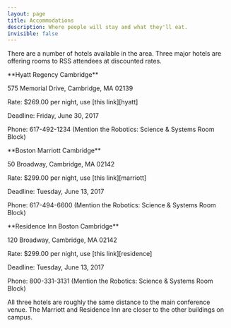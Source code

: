 ```yaml
---
layout: page
title: Accommodations
description: Where people will stay and what they'll eat.
invisible: false
---
```


There are a number of hotels available in the area. Three major hotels are offering rooms to RSS attendees at discounted rates.

<p>**Hyatt Regency Cambridge**</p>
<p>575 Memorial Drive, Cambridge, MA 02139</p>
<p>Rate: $269.00 per night, use [this link][hyatt]</p>
<p>Deadline: Friday, June 30, 2017</p>
<p>Phone: 617-492-1234 (Mention the Robotics: Science & Systems Room Block)</p>

<p>**Boston Marriott Cambridge**</p>
<p>50 Broadway, Cambridge, MA 02142</p>
<p>Rate: $299.00 per night, use [this link][marriott]</p>
<p>Deadline: Tuesday, June 13, 2017</p>
<p>Phone: 617-494-6600 (Mention the Robotics: Science & Systems Room Block)</p>

<p>**Residence Inn Boston Cambridge**</p>
<p>120 Broadway, Cambridge, MA 02142</p>
<p>Rate: $299.00 per night, use [this link][residence]</p>
<p>Deadline: Tuesday, June 13, 2017</p>
<p>Phone: 800-331-3131 (Mention the Robotics: Science & Systems Room Block)</p>

All three hotels are roughly the same distance to the main conference venue. The Marriott and Residence Inn are closer to the other buildings on campus.

[hyatt]: https://aws.passkey.com/e/16347404
[marriott]: http://www.marriott.com/meeting-event-hotels/group-corporate-travel/groupCorp.mi?resLinkData=MIT%20RSS%20(Robotics:%20Science%20%26%20Systems)%20Room%20Block%5Eboscb%60rssrssa%60299.00%60USD%60false%604%607/11/17%607/17/17%6006/13/2017&app=resvlin
[residence]: http://www.marriott.com/meeting-event-hotels/group-corporate-travel/groupCorp.mi?resLinkData=MIT%20RSS%20(Robotics:%20Science%20%26%20Systems)%20Oveflow%20Room%20Block%20Jul2017%5Eboscm%60RSSRSSA%60299.00%60USD%60false%603%607/11/17%607/17/17%606/13/17&app=resvlink&stop_mobi=yes
